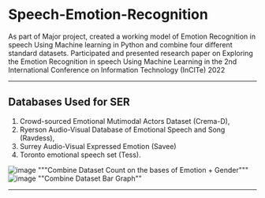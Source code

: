 # Speech-Emotion-Recognition
As part of Major project, created a working model of Emotion Recognition in speech Using Machine learning in Python and combine four different standard datasets. Participated and presented research paper on Exploring the Emotion Recognition in speech Using Machine Learning in the 2nd International Conference on Information Technology (InCITe) 2022
***
## Databases Used for SER
1. Crowd-sourced Emotional Mutimodal Actors Dataset (Crema-D),
2. Ryerson Audio-Visual Database of Emotional Speech and Song (Ravdess),
3. Surrey Audio-Visual Expressed Emotion (Savee) 
4. Toronto emotional speech set (Tess).

![image](https://user-images.githubusercontent.com/75368733/168967278-cf0b1149-c2bf-44ec-ab42-fc4a9f7c885f.png)
"""Combine Dataset Count on the bases of Emotion + Gender"""
![image](https://user-images.githubusercontent.com/75368733/168967130-9c5d20e1-b549-4616-bd93-849d3cc0181d.png)
""Combine Dataset Bar Graph""
***
